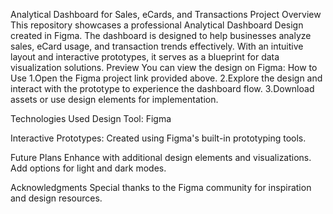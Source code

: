 Analytical Dashboard for Sales, eCards, and Transactions
Project Overview
This repository showcases a professional Analytical Dashboard Design created in Figma. The dashboard is designed to help businesses analyze sales, eCard usage, and transaction trends effectively. With an intuitive layout and interactive prototypes, it serves as a blueprint for data visualization solutions.
Preview
You can view the design on Figma:
How to Use
1.Open the Figma project link provided above.
2.Explore the design and interact with the prototype to experience the dashboard flow.
3.Download assets or use design elements for implementation.

Technologies Used
Design Tool: Figma

Interactive Prototypes: Created using Figma's built-in prototyping tools.

Future Plans
Enhance with additional design elements and visualizations.
Add options for light and dark modes.

Acknowledgments
Special thanks to the Figma community for inspiration and design resources.
